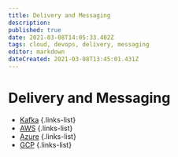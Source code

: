 ```yaml
---
title: Delivery and Messaging
description: 
published: true
date: 2021-03-08T14:05:33.402Z
tags: cloud, devops, delivery, messaging
editor: markdown
dateCreated: 2021-03-08T13:45:01.431Z
---
```


# Delivery and Messaging
- [Kafka](/training/cloud_and_devops/tbd)
{.links-list}
- [AWS](/training/cloud_and_devops/delivery_and_messaging/aws)
{.links-list}
- [Azure](/training/cloud_and_devops/delivery_and_messaging/azure)
{.links-list}
- [GCP](/training/cloud_and_devops/delivery_and_messaging/gcp)
{.links-list}